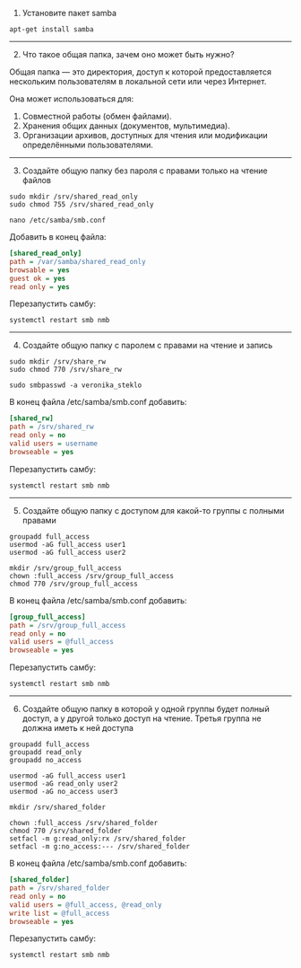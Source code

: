 1. Установите пакет samba

```bush
apt-get install samba
```
---

2. Что такое общая папка, зачем оно может быть нужно?

Общая папка — это директория, доступ к которой предоставляется нескольким пользователям в локальной сети или через Интернет.

Она может использоваться для:
1. Совместной работы (обмен файлами).
2. Хранения общих данных (документов, мультимедиа).
3. Организации архивов, доступных для чтения или модификации определёнными пользователями.

---

3. Создайте общую папку без пароля с правами только на чтение файлов

```bush
sudo mkdir /srv/shared_read_only
sudo chmod 755 /srv/shared_read_only
```
```bush
nano /etc/samba/smb.conf
```
Добавить в конец файла:
```ini
[shared_read_only]
path = /var/samba/shared_read_only
browsable = yes
guest ok = yes
read only = yes
```
Перезапустить самбу:
```bush
systemctl restart smb nmb
```
---

4. Создайте общую папку с паролем с правами на чтение и запись

```bush
sudo mkdir /srv/share_rw
sudo chmod 770 /srv/share_rw
```
```bush
sudo smbpasswd -a veronika_steklo
```

В конец файла /etc/samba/smb.conf добавить:
```ini
[shared_rw]
path = /srv/shared_rw
read only = no
valid users = username
browseable = yes
```

Перезапустить самбу:
```bush
systemctl restart smb nmb
```

---

5. Создайте общую папку с доступом для какой-то группы с полными правами

```bush
groupadd full_access
usermod -aG full_access user1
usermod -aG full_access user2
```
```bush
mkdir /srv/group_full_access
chown :full_access /srv/group_full_access
chmod 770 /srv/group_full_access
```
В конец файла /etc/samba/smb.conf добавить:
```ini
[group_full_access]
path = /srv/group_full_access
read only = no
valid users = @full_access
browseable = yes
```
Перезапустить самбу:
```bush
systemctl restart smb nmb
```

---

6. Создайте общую папку в которой у одной группы будет полный доступ, а у другой только доступ на чтение. Третья группа не должна иметь к ней доступа

```bush
groupadd full_access
groupadd read_only
groupadd no_access
```
```bush
usermod -aG full_access user1
usermod -aG read_only user2
usermod -aG no_access user3
```
```bush
mkdir /srv/shared_folder
```
```bush
chown :full_access /srv/shared_folder
chmod 770 /srv/shared_folder
setfacl -m g:read_only:rx /srv/shared_folder
setfacl -m g:no_access:--- /srv/shared_folder
```
В конец файла /etc/samba/smb.conf добавить:
```ini
[shared_folder]
path = /srv/shared_folder
read only = no
valid users = @full_access, @read_only
write list = @full_access
browseable = yes
```
Перезапустить самбу:
```bush
systemctl restart smb nmb
```
